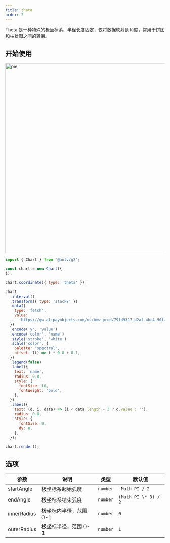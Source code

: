 ```yaml
---
title: theta
order: 2
---
```


Theta 是一种特殊的极坐标系，半径长度固定，仅将数据映射到角度，常用于饼图和柱状图之间的转换。

## 开始使用

<img alt="pie" src="https://mdn.alipayobjects.com/huamei_qa8qxu/afts/img/A*uQh-RryfSfUAAAAAAAAAAAAADmJ7AQ/original" height="600" />

```js
import { Chart } from '@antv/g2';

const chart = new Chart({
});

chart.coordinate({ type: 'theta' });

chart
  .interval()
  .transform({ type: 'stackY' })
  .data({
    type: 'fetch',
    value:
      'https://gw.alipayobjects.com/os/bmw-prod/79fd9317-d2af-4bc4-90fa-9d07357398fd.csv',
  })
  .encode('y', 'value')
  .encode('color', 'name')
  .style('stroke', 'white')
  .scale('color', {
    palette: 'spectral',
    offset: (t) => t * 0.8 + 0.1,
  })
  .legend(false)
  .label({
    text: 'name',
    radius: 0.8,
    style: {
      fontSize: 10,
      fontWeight: 'bold',
    },
  })
  .label({
    text: (d, i, data) => (i < data.length - 3 ? d.value : ''),
    radius: 0.8,
    style: {
      fontSize: 9,
      dy: 8,
    },
  });

chart.render();
```

## 选项

| 参数        | 说明                   | 类型     | 默认值               |
| ----------- | ---------------------- | -------- | -------------------- |
| startAngle  | 极坐标系起始弧度       | `number` | `-Math.PI / 2`       |
| endAngle    | 极坐标系结束弧度       | `number` | `(Math.PI \* 3) / 2` |
| innerRadius | 极坐标内半径，范围 0-1 | `number` | `0`                  |
| outerRadius | 极坐标半径，范围 0-1   | `number` | `1`                  |
